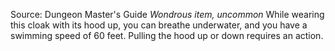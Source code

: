 Source: Dungeon Master's Guide
*Wondrous item, uncommon*
While wearing this cloak with its hood up, you can breathe underwater, and you have a swimming speed of 60 feet. Pulling the hood up or down requires an action.